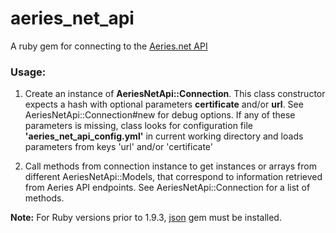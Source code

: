 # aeries_net_api
A ruby gem for connecting to the [Aeries.net API](http://www.aeries.com/downloads/docs.1234/TechnicalSpecs/Aeries_API_Documentation.pdf)

### Usage:

1. Create an instance of **AeriesNetApi::Connection**.  This class constructor expects a hash with optional parameters
**certificate** and/or **url**.  See AeriesNetApi::Connection#new for debug options.
If any of these parameters is missing, class looks for configuration file **'aeries_net_api_config.yml'**
in current working directory and loads parameters from keys 'url' and/or 'certificate'

1. Call methods from connection instance to get instances or arrays from different AeriesNetApi::Models, that correspond to information
retrieved from Aeries API endpoints.  See AeriesNetApi::Connection for a list of methods.

**Note:**
For Ruby versions prior to 1.9.3, [json](https://rubygems.org/gems/json) gem must be installed.
